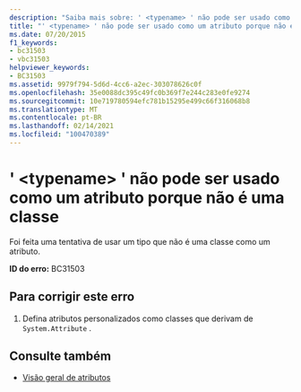 ```yaml
---
description: "Saiba mais sobre: ' <typename> ' não pode ser usado como um atributo porque não é uma classe"
title: "' <typename> ' não pode ser usado como um atributo porque não é uma classe"
ms.date: 07/20/2015
f1_keywords:
- bc31503
- vbc31503
helpviewer_keywords:
- BC31503
ms.assetid: 9979f794-5d6d-4cc6-a2ec-303078626c0f
ms.openlocfilehash: 35e0088dc395c49fc0b369f7e244c283e0fe9274
ms.sourcegitcommit: 10e719780594efc781b15295e499c66f316068b8
ms.translationtype: MT
ms.contentlocale: pt-BR
ms.lasthandoff: 02/14/2021
ms.locfileid: "100470389"
---
```

# <a name="typename-cannot-be-used-as-an-attribute-because-it-is-not-a-class"></a>' \<typename> ' não pode ser usado como um atributo porque não é uma classe

Foi feita uma tentativa de usar um tipo que não é uma classe como um atributo.  
  
 **ID do erro:** BC31503  
  
## <a name="to-correct-this-error"></a>Para corrigir este erro  
  
1. Defina atributos personalizados como classes que derivam de `System.Attribute` .  
  
## <a name="see-also"></a>Consulte também

- [Visão geral de atributos](../programming-guide/concepts/attributes/index.md)
